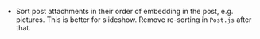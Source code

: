 * Sort post attachments in their order of embedding in the post, e.g. pictures. This is better for slideshow. Remove re-sorting in `Post.js` after that.
